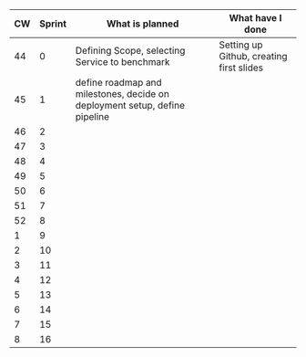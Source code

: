| CW | Sprint | What is planned                                                            | What have I done                         |
|----|--------|----------------------------------------------------------------------------|------------------------------------------|
| 44 | 0      | Defining Scope, selecting Service to benchmark                             | Setting up Github, creating first slides |
| 45 | 1      | define roadmap and milestones, decide on deployment setup, define pipeline |                                          |
| 46 | 2      |                                                                            |                                          |
| 47 | 3      |                                                                            |                                          |
| 48 | 4      |                                                                            |                                          |
| 49 | 5      |                                                                            |                                          |
| 50 | 6      |                                                                            |                                          |
| 51 | 7      |                                                                            |                                          |
| 52 | 8      |                                                                            |                                          |
| 1  | 9      |                                                                            |                                          |
| 2  | 10     |                                                                            |                                          |
| 3  | 11     |                                                                            |                                          |
| 4  | 12     |                                                                            |                                          |
| 5  | 13     |                                                                            |                                          |
| 6  | 14     |                                                                            |                                          |
| 7  | 15     |                                                                            |                                          |
| 8  | 16     |                                                                            |                                          |
